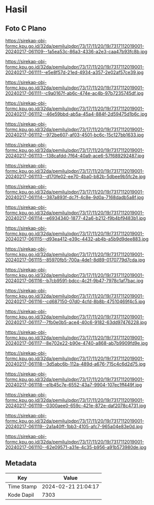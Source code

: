 # Hasil

## Foto C Plano

https://sirekap-obj-formc.kpu.go.id/32da/pemilu/pdpr/73/17/11/20/19/7317112019001-20240217-061109--1a5ea53c-86a3-4336-a2e3-caa47b93fc8b.jpg

https://sirekap-obj-formc.kpu.go.id/32da/pemilu/pdpr/73/17/11/20/19/7317112019001-20240217-061111--e5e8f57d-21ed-4934-a357-2e02af57ce39.jpg

https://sirekap-obj-formc.kpu.go.id/32da/pemilu/pdpr/73/17/11/20/19/7317112019001-20240217-061111--c9a0167f-ab6c-474e-ac4b-97b7235745df.jpg

https://sirekap-obj-formc.kpu.go.id/32da/pemilu/pdpr/73/17/11/20/19/7317112019001-20240217-061112--46e59bbd-ab5a-45a4-884f-2d59475d1b6c.jpg

https://sirekap-obj-formc.kpu.go.id/32da/pemilu/pdpr/73/17/11/20/19/7317112019001-20240217-061112--972be607-af03-4501-bc6c-15c127bb1633.jpg

https://sirekap-obj-formc.kpu.go.id/32da/pemilu/pdpr/73/17/11/20/19/7317112019001-20240217-061113--138cafdd-7f64-40a9-ace6-57f689292487.jpg

https://sirekap-obj-formc.kpu.go.id/32da/pemilu/pdpr/73/17/11/20/19/7317112019001-20240217-061113--d170fe02-ee70-4ba0-b82b-5dbee9b5fc2e.jpg

https://sirekap-obj-formc.kpu.go.id/32da/pemilu/pdpr/73/17/11/20/19/7317112019001-20240217-061114--387a893f-dc7f-4c8e-9d0a-7168dadb5a8f.jpg

https://sirekap-obj-formc.kpu.go.id/32da/pemilu/pdpr/73/17/11/20/19/7317112019001-20240217-061114--e6934340-1877-42a6-b212-f9b4bf9483b1.jpg

https://sirekap-obj-formc.kpu.go.id/32da/pemilu/pdpr/73/17/11/20/19/7317112019001-20240217-061115--d93ea412-e39c-4432-ab4b-a5b9d9dee883.jpg

https://sirekap-obj-formc.kpu.go.id/32da/pemilu/pdpr/73/17/11/20/19/7317112019001-20240217-061115--85970fb5-700a-4de1-8d89-0170779d7cda.jpg

https://sirekap-obj-formc.kpu.go.id/32da/pemilu/pdpr/73/17/11/20/19/7317112019001-20240217-061116--b7cb9591-bdcc-4c2f-9b47-7978c1af7bac.jpg

https://sirekap-obj-formc.kpu.go.id/32da/pemilu/pdpr/73/17/11/20/19/7317112019001-20240217-061116--cd687150-07d0-4cfd-8b8b-47510469f4c5.jpg

https://sirekap-obj-formc.kpu.go.id/32da/pemilu/pdpr/73/17/11/20/19/7317112019001-20240217-061117--7fb0e0b5-ace4-40c6-9182-63dd97476228.jpg

https://sirekap-obj-formc.kpu.go.id/32da/pemilu/pdpr/73/17/11/20/19/7317112019001-20240217-061117--8e702e22-b90e-4740-a868-ab7b9909fd9e.jpg

https://sirekap-obj-formc.kpu.go.id/32da/pemilu/pdpr/73/17/11/20/19/7317112019001-20240217-061118--3d5abc6b-112a-489d-a676-715c4c6d2d75.jpg

https://sirekap-obj-formc.kpu.go.id/32da/pemilu/pdpr/73/17/11/20/19/7317112019001-20240217-061118--e1b45c7e-6552-43a7-9904-107ec1ff449f.jpg

https://sirekap-obj-formc.kpu.go.id/32da/pemilu/pdpr/73/17/11/20/19/7317112019001-20240217-061119--0300aee0-659c-421e-872e-daf2078c4731.jpg

https://sirekap-obj-formc.kpu.go.id/32da/pemilu/pdpr/73/17/11/20/19/7317112019001-20240217-061119--2a1a40ff-1bb3-4105-afc7-965a04e83e0d.jpg

https://sirekap-obj-formc.kpu.go.id/32da/pemilu/pdpr/73/17/11/20/19/7317112019001-20240217-061110--62e09571-a31e-4c35-b956-a91b573980de.jpg


## Metadata

| Key        | Value               |
| ---------- | ------------------- |
| Time Stamp | 2024-02-21 21:04:17 |
| Kode Dapil | 7303                |



